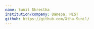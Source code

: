 ```yaml
---
name: Sunil Shrestha
institution/company: Banepa, NIST
github: https://github.com/Xtha-Sunil/
---
```

